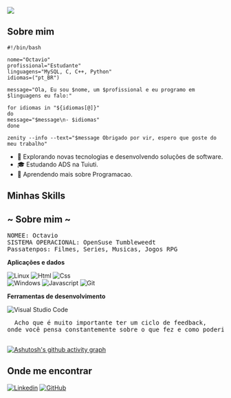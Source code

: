 ![](https://komarev.com/ghpvc/?username=iuricode&color=006bed)

## Sobre mim

```shell
#!/bin/bash

nome="Octavio"
profissional="Estudante"
linguagens="MySQL, C, C++, Python"
idiomas=("pt_BR")
 
message="Ola, Eu sou $nome, um $profissional e eu programo em $linguagens eu falo:"

for idiomas in "${idiomas[@]}"
do
message="$message\n- $idiomas"
done

zenity --info --text="$message Obrigado por vir, espero que goste do meu trabalho"

```



- 🤔 Explorando novas tecnologias e desenvolvendo soluções de software.
- 🎓 Estudando ADS na Tuiuti.
- 🌱 Aprendendo mais sobre Programacao.

## Minhas Skills

<h2> ~ Sobre mim ~ </h2>
<pre>
NOMEE: Octavio
SISTEMA OPERACIONAL: OpenSuse Tumbleweedt
Passatenpos: Filmes, Series, Musicas, Jogos RPG
</pre>

**Aplicações e dados**

![Linux](https://img.shields.io/badge/Linux-121011?style=for-the-badge&logo=linux&logoColor=white)
![Html](https://img.shields.io/badge/HTML-121011?style=for-the-badge&logo=html5&logoColor=white)
![Css](https://img.shields.io/badge/CSS-121011?&style=for-the-badge&logo=css3&logoColor=white) <br>
![Windows](https://img.shields.io/badge/WINDOWS-121011?style=for-the-badge&logo=windows&logoColor=white)
![Javascript](https://img.shields.io/badge/JavaScript-121011?style=for-the-badge&logo=javascript&logoColor=white)
![Git](https://img.shields.io/badge/GIT-121011?style=for-the-badge&logo=git&logoColor=white)


**Ferramentas de desenvolvimento**

![Visual Studio Code](https://img.shields.io/badge/-Visual%20Studio%20Code-333333?style=flat&logo=visual-studio-code&logoColor=007ACC)

<pre>
  Acho que é muito importante ter um ciclo de feedback, 
onde você pensa constantemente sobre o que fez e como poderia fazer melhor.
  </pre>

  [![Ashutosh's github activity graph](https://github-readme-activity-graph.vercel.app/graph?username=OctavioKonzen&bg_color=0d1117&color=b4befe&line=7f849c&point=cdd6f4&area=true&hide_border=true)](https://github.com/ashutosh00710/github-readme-activity-graph)

## Onde me encontrar

[![Linkedin](https://img.shields.io/badge/-username-blue?style=flat-square&logo=Linkedin&logoColor=white&link=Octavio)](https://www.linkedin.com/in/octavio-konzen-4684a522b/)
[![GitHub](https://img.shields.io/github/followers/iuricode?label=follow&style=social)](https://github.com/OctavioKonzen)
